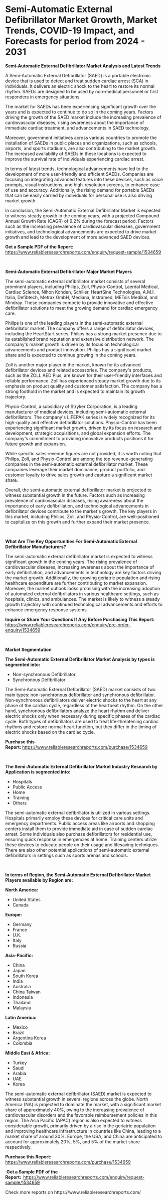 <p><h1>Semi-Automatic External Defibrillator Market Growth, Market Trends, COVID-19 Impact, and Forecasts for period from 2024 - 2031</h1></p><p><strong>Semi-Automatic External Defibrillator Market Analysis and Latest Trends</strong></p>
<p><p>A Semi-Automatic External Defibrillator (SAED) is a portable electronic device that is used to detect and treat sudden cardiac arrest (SCA) in individuals. It delivers an electric shock to the heart to restore its normal rhythm. SAEDs are designed to be used by non-medical personnel or first responders in emergency situations.</p><p>The market for SAEDs has been experiencing significant growth over the years and is expected to continue to do so in the coming years. Factors driving the growth of the SAED market include the increasing prevalence of cardiovascular diseases, rising awareness about the importance of immediate cardiac treatment, and advancements in SAED technology.</p><p>Moreover, government initiatives across various countries to promote the installation of SAEDs in public places and organizations, such as schools, airports, and sports stadiums, are also contributing to the market growth. The increased availability of SAEDs in these locations is expected to improve the survival rate of individuals experiencing cardiac arrest.</p><p>In terms of latest trends, technological advancements have led to the development of more user-friendly and efficient SAEDs. Companies are focusing on integrating advanced features into these devices, such as voice prompts, visual instructions, and high-resolution screens, to enhance ease of use and accuracy. Additionally, the rising demand for portable SAEDs that can be easily carried by individuals for personal use is also driving market growth.</p><p>In conclusion, the Semi-Automatic External Defibrillator Market is expected to witness steady growth in the coming years, with a projected Compound Annual Growth Rate (CAGR) of 9.2% during the forecast period. Factors such as the increasing prevalence of cardiovascular diseases, government initiatives, and technological advancements are expected to drive market growth and lead to the development of more advanced SAED devices.</p></p>
<p><strong>Get a Sample PDF of the Report:&nbsp;</strong> <a href="https://www.reliableresearchreports.com/enquiry/request-sample/1534659">https://www.reliableresearchreports.com/enquiry/request-sample/1534659</a></p>
<p>&nbsp;</p>
<p><strong>Semi-Automatic External Defibrillator Major Market Players</strong></p>
<p><p>The semi-automatic external defibrillator market consists of several prominent players, including Philips, Zoll, Physio-Control, Laerdal Medical, Cardiac Science, Nihon Kohden, Schiller, HeartSine Technologies, A.M.I. Italia, Defibtech, Metrax GmbH, Mediana, Instramed, METsis Medikal, and Mindray. These companies compete to provide innovative and effective defibrillator solutions to meet the growing demand for cardiac emergency care.</p><p>Philips is one of the leading players in the semi-automatic external defibrillator market. The company offers a range of defibrillator devices, including the HeartStart series. Philips has a strong market presence due to its established brand reputation and extensive distribution network. The company's market growth is driven by its focus on technological advancements and product innovation. Philips has a significant market share and is expected to continue growing in the coming years.</p><p>Zoll is another major player in the market, known for its advanced defibrillator devices and related accessories. The company's products, such as the ZOLL AED Plus, are known for their user-friendly interfaces and reliable performance. Zoll has experienced steady market growth due to its emphasis on product quality and customer satisfaction. The company has a strong foothold in the market and is expected to maintain its growth trajectory.</p><p>Physio-Control, a subsidiary of Stryker Corporation, is a leading manufacturer of medical devices, including semi-automatic external defibrillators. The company's LIFEPAK series is widely recognized for its high-quality and effective defibrillator solutions. Physio-Control has been experiencing significant market growth, driven by its focus on research and development, strategic acquisitions, and global expansion efforts. The company's commitment to providing innovative products positions it for future growth and expansion.</p><p>While specific sales revenue figures are not provided, it is worth noting that Philips, Zoll, and Physio-Control are among the top revenue-generating companies in the semi-automatic external defibrillator market. These companies leverage their market dominance, product portfolio, and customer loyalty to drive sales growth and capture a significant market share.</p><p>Overall, the semi-automatic external defibrillator market is projected to witness substantial growth in the future. Factors such as increasing prevalence of cardiovascular diseases, rising awareness about the importance of early defibrillation, and technological advancements in defibrillator devices contribute to the market's growth. The key players in this market, including Philips, Zoll, and Physio-Control, are well-positioned to capitalize on this growth and further expand their market presence.</p></p>
<p>&nbsp;</p>
<p><strong>What Are The Key Opportunities For Semi-Automatic External Defibrillator Manufacturers?</strong></p>
<p><p>The semi-automatic external defibrillator market is expected to witness significant growth in the coming years. The rising prevalence of cardiovascular diseases, increasing awareness about the importance of early defibrillation, and advancements in technology are key factors driving the market growth. Additionally, the growing geriatric population and rising healthcare expenditure are further contributing to market expansion. Moreover, the market outlook looks promising with the increasing adoption of automated external defibrillators in various healthcare settings, such as hospitals, clinics, and ambulances. The market is likely to witness a steady growth trajectory with continued technological advancements and efforts to enhance emergency response systems.</p></p>
<p><strong>Inquire or Share Your Questions If Any Before Purchasing This Report:</strong> <a href="https://www.reliableresearchreports.com/enquiry/pre-order-enquiry/1534659">https://www.reliableresearchreports.com/enquiry/pre-order-enquiry/1534659</a></p>
<p>&nbsp;</p>
<p><strong>Market Segmentation</strong></p>
<p><strong>The Semi-Automatic External Defibrillator Market Analysis by types is segmented into:</strong></p>
<p><ul><li>Non-synchronous Defibrillator</li><li>Synchronous Defibrillator</li></ul></p>
<p><p>The Semi-Automatic External Defibrillator (SAED) market consists of two main types: non-synchronous defibrillator and synchronous defibrillator. Non-synchronous defibrillators deliver electric shocks to the heart at any phase of the cardiac cycle, regardless of the heartbeat rhythm. On the other hand, synchronous defibrillators analyze the heart rhythm and deliver electric shocks only when necessary during specific phases of the cardiac cycle. Both types of defibrillators are used to treat life-threatening cardiac rhythms and restore normal heart function, but they differ in the timing of electric shocks based on the cardiac cycle.</p></p>
<p><strong>Purchase this Report:&nbsp;</strong><a href="https://www.reliableresearchreports.com/purchase/1534659">https://www.reliableresearchreports.com/purchase/1534659</a></p>
<p>&nbsp;</p>
<p><strong>The Semi-Automatic External Defibrillator Market Industry Research by Application is segmented into:</strong></p>
<p><ul><li>Hospitals</li><li>Public Access</li><li>Home</li><li>Training</li><li>Others</li></ul></p>
<p><p>The semi-automatic external defibrillator is utilized in various settings. Hospitals primarily employ these devices for critical care units and emergency departments. Public access areas like airports and shopping centers install them to provide immediate aid in case of sudden cardiac arrest. Some individuals also purchase defibrillators for residential use, ensuring quick response in emergencies at home. Training centers utilize these devices to educate people on their usage and lifesaving techniques. There are also other potential applications of semi-automatic external defibrillators in settings such as sports arenas and schools.</p></p>
<p>&nbsp;</p>
<p><strong>In terms of Region, the Semi-Automatic External Defibrillator Market Players available by Region are:</strong></p>
<p>
    <p> <strong> North America: </strong>
        <ul>
            <li>United States</li>
            <li>Canada</li>
        </ul>
        </p> 
    <p> <strong> Europe: </strong>
        <ul>
            <li>Germany</li>
            <li>France</li>
            <li>U.K.</li>
            <li>Italy</li>
            <li>Russia</li>
        </ul>
        </p> 
    <p> <strong> Asia-Pacific: </strong>
        <ul>
            <li>China</li>
            <li>Japan</li>
            <li>South Korea</li>
            <li>India</li>
            <li>Australia</li>
            <li>China Taiwan</li>
            <li>Indonesia</li>
            <li>Thailand</li>
            <li>Malaysia</li>
        </ul>
        </p> 
    <p> <strong> Latin America: </strong>
        <ul>
            <li>Mexico</li>
            <li>Brazil</li>
            <li>Argentina Korea</li>
            <li>Colombia</li>
        </ul>
        </p> 
    <p> <strong> Middle East & Africa: </strong>
        <ul>
            <li>Turkey</li>
            <li>Saudi</li>
            <li>Arabia</li>
            <li>UAE</li>
            <li>Korea</li>
        </ul>
    </p>
    </p>
<p><p>The semi-automatic external defibrillator (SAED) market is expected to witness substantial growth in several regions across the globe. North America (NA) is projected to dominate the market, with a significant market share of approximately 40%, owing to the increasing prevalence of cardiovascular disorders and the favorable reimbursement policies in this region. The Asia Pacific (APAC) region is also expected to witness considerable growth, primarily driven by a rise in the geriatric population and improving healthcare infrastructure in countries like China, leading to a market share of around 30%. Europe, the USA, and China are anticipated to account for approximately 20%, 5%, and 5% of the market share respectively.</p></p>
<p><strong>Purchase this Report: </strong><a href="https://www.reliableresearchreports.com/purchase/1534659">https://www.reliableresearchreports.com/purchase/1534659</a></p>
<p>&nbsp;<strong>Get a Sample PDF of the Report:&nbsp;&nbsp;</strong><a href="https://www.reliableresearchreports.com/enquiry/request-sample/1534659">https://www.reliableresearchreports.com/enquiry/request-sample/1534659</a></p>
<p><strong></strong></p>
<p>Check more reports on https://www.reliableresearchreports.com/</p>